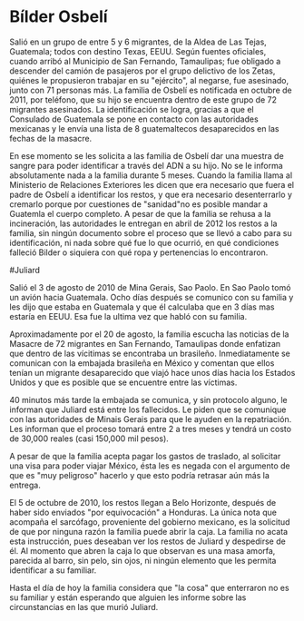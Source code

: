 # Bílder Osbelí


Salió en un grupo de entre 5 y 6 migrantes, de la Aldea de Las Tejas, Guatemala; todos con destino Texas, EEUU. Según fuentes oficiales, cuando arribó al Municipio de San Fernando, Tamaulipas; fue obligado a descender del camión de pasajeros por el grupo delictivo de los Zetas, quiénes le propusieron trabajar en su "ejército", al negarse, fue asesinado, junto con 71 personas más.
La familia de Osbelí es notificada en octubre de 2011, por teléfono, que su hijo se encuentra dentro de este grupo de 72 migrantes asesinados. La identificación se logra, gracias a que el Consulado de Guatemala se pone en contacto con las autoridades mexicanas y le envía una lista de 8 guatemaltecos desaparecidos en las fechas de la masacre. 

En ese momento se les solicita a las familia de Osbelí dar una muestra de sangre para poder identificar a través del ADN a su hijo. No se le informa absolutamente nada a la familia durante 5 meses. Cuando la familia llama al Ministerio de Relaciones Exteriores les dicen que era necesario que fuera el padre de Osbelí a identificar los restos, y que era necesario desenterrarlo y cremarlo porque por cuestiones de "sanidad"no es posible mandar a Guatemla el cuerpo completo. A pesar de que la familia se rehusa a la incineración, las autoridades le entregan en abril de 2012 los restos a la familia, sin ningún documento sobre el proceso que se llevó a cabo para su identificación, ni nada sobre qué fue lo que ocurrió, en qué condiciones falleció Bilder o siquiera con qué ropa y pertenencias lo encontraron.



#Juliard 


Salió el 3 de agosto de 2010 de Mina Gerais, Sao Paolo. En Sao Paolo tomó un avión hacia Guatemala. Ocho días después  se comunico con su familia y les dijo que estaba en Guatemala y que él calculaba que en 3 días mas estaría en EEUU. Esa fue la ultima vez que habló con su familia.

Aproximadamente por el 20 de agosto, la familia escucha las noticias de la Masacre de 72 migrantes en San Fernando, Tamaulipas donde enfatizan que dentro de las vícitimas se encontraba un brasileño. Inmediatamente se comunican con la embajada brasileña en México y comentan que ellos tenían un migrante desaparecido que viajó hace unos días hacia los Estados Unidos y que es posible que se encuentre entre las víctimas.

40 minutos más tarde la embajada se comunica, y sin protocolo alguno, le informan que Juliard está entre los fallecidos. Le piden que se comunique con las autoridades de Minais Gerais para que le ayuden en la repatriación. Les informan que el proceso tomará entre 2 a tres meses y tendrá un costo de 30,000 reales (casi 150,000 mil pesos).

A pesar de que la familia acepta pagar los gastos de traslado, al solicitar una visa para poder viajar México, ésta les es negada con el argumento de que es "muy peligroso" hacerlo y que esto podría retrasar aún más la entrega.

El 5 de octubre de 2010, los restos llegan a Belo Horizonte, después de haber sido enviados "por equivocación" a Honduras. La única nota que acompaña el sarcófago, proveniente del gobierno mexicano, es la solicitud de que por ninguna razón la familia puede abrir la caja. La familia no acata esta instrucción, pues deseaban ver los restos de Juliard y despedirse de él. Al momento que abren la caja lo que observan es una masa amorfa, parecida al barro, sin pelo, sin ojos, ni ningún elemento que les permita identificar a su familiar.

Hasta el día de hoy la familia considera que "la cosa" que enterraron no es su familiar y están esperando que alguien les informe sobre las circunstancias en las que murió Juliard.

